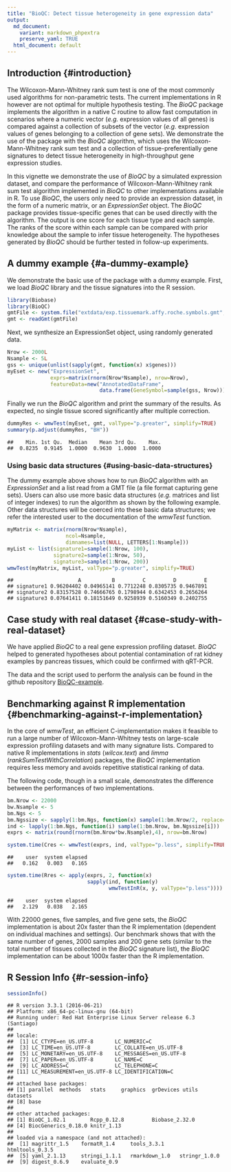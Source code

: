 ```yaml
---
title: "BioQC: Detect tissue heterogeneity in gene expression data"
output:
  md_document:
    variant: markdown_phpextra
    preserve_yaml: TRUE 
  html_document: default
---
```


Introduction {#introduction}
------------

The Wilcoxon-Mann-Whitney rank sum test is one of the most commonly used
algorithms for non-parametric tests. The current implementations in R
however are not optimal for multiple hypothesis testing. The *BioQC*
package implements the algorithm in a native C routine to allow fast
computation in scenarios where a numeric vector (*e.g.* expression
values of all genes) is compared against a collection of subsets of the
vector (*e.g.* expression values of genes belonging to a collection of
gene sets). We demonstrate the use of the package with the *BioQC*
algorithm, which uses the Wilcoxon-Mann-Whitney rank sum test and a
collection of tissue-preferentially gene signatures to detect tissue
heterogeneity in high-throughput gene expression studies.

In this vignette we demonstrate the use of *BioQC* by a simulated
expression dataset, and compare the performance of Wilcoxon-Mann-Whitney
rank sum test algorithm implemented in *BioQC* to other implementations
available in R. To use *BioQC*, the users only need to provide an
expression dataset, in the form of a numeric matrix, or an
*ExpressionSet* object. The *BioQC* package provides tissue-specific
genes that can be used directly with the algorithm. The output is one
score for each tissue type and each sample. The ranks of the score
within each sample can be compared with prior knowledge about the sample
to infer tissue heterogeneity. The hypotheses generated by *BioQC*
should be further tested in follow-up experiments.

A dummy example {#a-dummy-example}
---------------

We demonstrate the basic use of the package with a dummy example. First,
we load *BioQC* library and the tissue signatures into the R session.

~~~~ r
library(Biobase)
library(BioQC)
gmtFile <- system.file("extdata/exp.tissuemark.affy.roche.symbols.gmt", package="BioQC")
gmt <- readGmt(gmtFile)
~~~~

Next, we synthesize an ExpressionSet object, using randomly generated
data.

~~~~ r
Nrow <- 2000L
Nsample <- 5L
gss <- unique(unlist(sapply(gmt, function(x) x$genes)))
myEset <- new("ExpressionSet",
              exprs=matrix(rnorm(Nrow*Nsample), nrow=Nrow),
              featureData=new("AnnotatedDataFrame",
                              data.frame(GeneSymbol=sample(gss, Nrow))))
~~~~

Finally we run the *BioQC* algorithm and print the summary of the
results. As expected, no single tissue scored significantly after
multiple correction.

~~~~ r
dummyRes <- wmwTest(myEset, gmt, valType="p.greater", simplify=TRUE)
summary(p.adjust(dummyRes, "BH"))
~~~~

    ##    Min. 1st Qu.  Median    Mean 3rd Qu.    Max. 
    ##  0.8235  0.9145  1.0000  0.9630  1.0000  1.0000

### Using basic data structures {#using-basic-data-structures}

The dummy example above shows how to run *BioQC* algorithm with an
*ExpressionSet* and a list read from a GMT file (a file format capturing
gene sets). Users can also use more basic data structures (*e.g.*
matrices and list of integer indexes) to run the algorithm as shown by
the following example. Other data structures will be coerced into these
basic data structures; we refer the interested user to the documentation
of the *wmwTest* function.

~~~~ r
myMatrix <- matrix(rnorm(Nrow*Nsample),
                   ncol=Nsample,
                   dimnames=list(NULL, LETTERS[1:Nsample]))
myList <- list(signature1=sample(1:Nrow, 100),
               signature2=sample(1:Nrow, 50),
               signature3=sample(1:Nrow, 200))
wmwTest(myMatrix, myList, valType="p.greater", simplify=TRUE)
~~~~

    ##                     A          B         C         D         E
    ## signature1 0.96204402 0.04965141 0.7712248 0.8305735 0.9467891
    ## signature2 0.83157528 0.74666765 0.1798944 0.6342453 0.2656264
    ## signature3 0.07641411 0.18151649 0.9258939 0.5160349 0.2402755

Case study with real dataset {#case-study-with-real-dataset}
----------------------------

We have applied *BioQC* to a real gene expression profiling dataset.
*BioQC* helped to generated hypotheses about potential contamination of
rat kidney examples by pancreas tissues, which could be confirmed with
qRT-PCR.

The data and the script used to perform the analysis can be found in the
github repository
[BioQC-example](https://github.com/Accio/BioQC-example).

Benchmarking against R implementation {#benchmarking-against-r-implementation}
-------------------------------------

In the core of *wmwTest*, an efficient C-implementation makes it
feasible to run a large number of Wilcoxon-Mann-Whitney tests on
large-scale expression profiling datasets and with many signature lists.
Compared to native R implementations in *stats* (*wilcox.text*) and
*limma* (*rankSumTestWithCorrelation*) packages, the *BioQC*
implementation requires less memory and avoids repetitive statistical
ranking of data.

The following code, though in a small scale, demonstrates the difference
between the performances of two implementations.

~~~~ r
bm.Nrow <- 22000
bw.Nsample <- 5
bm.Ngs <- 5
bm.Ngssize <- sapply(1:bm.Ngs, function(x) sample(1:bm.Nrow/2, replace=TRUE))
ind <- lapply(1:bm.Ngs, function(i) sample(1:bm.Nrow, bm.Ngssize[i]))
exprs <- matrix(round(rnorm(bm.Nrow*bw.Nsample),4), nrow=bm.Nrow)

system.time(Cres <- wmwTest(exprs, ind, valType="p.less", simplify=TRUE))
~~~~

    ##    user  system elapsed 
    ##   0.162   0.003   0.165

~~~~ r
system.time(Rres <- apply(exprs, 2, function(x)
                          sapply(ind, function(y)
                                 wmwTestInR(x, y, valType="p.less"))))
~~~~

    ##    user  system elapsed 
    ##   2.129   0.038   2.165

With 22000 genes, five samples, and five gene sets, the *BioQC*
implementation is about 20x faster than the R implementation (dependent
on individual machines and settings). Our benchmark shows that with the
same number of genes, 2000 samples and 200 gene sets (similar to the
total number of tissues collected in the *BioQC* signature list), the
*BioQC* implementation can be about 1000x faster than the R
implementation.

R Session Info {#r-session-info}
--------------

~~~~ r
sessionInfo()
~~~~

    ## R version 3.3.1 (2016-06-21)
    ## Platform: x86_64-pc-linux-gnu (64-bit)
    ## Running under: Red Hat Enterprise Linux Server release 6.3 (Santiago)
    ## 
    ## locale:
    ##  [1] LC_CTYPE=en_US.UTF-8       LC_NUMERIC=C              
    ##  [3] LC_TIME=en_US.UTF-8        LC_COLLATE=en_US.UTF-8    
    ##  [5] LC_MONETARY=en_US.UTF-8    LC_MESSAGES=en_US.UTF-8   
    ##  [7] LC_PAPER=en_US.UTF-8       LC_NAME=C                 
    ##  [9] LC_ADDRESS=C               LC_TELEPHONE=C            
    ## [11] LC_MEASUREMENT=en_US.UTF-8 LC_IDENTIFICATION=C       
    ## 
    ## attached base packages:
    ## [1] parallel  methods   stats     graphics  grDevices utils     datasets 
    ## [8] base     
    ## 
    ## other attached packages:
    ## [1] BioQC_1.02.1        Rcpp_0.12.8         Biobase_2.32.0     
    ## [4] BiocGenerics_0.18.0 knitr_1.13         
    ## 
    ## loaded via a namespace (and not attached):
    ##  [1] magrittr_1.5    formatR_1.4     tools_3.3.1     htmltools_0.3.5
    ##  [5] yaml_2.1.13     stringi_1.1.1   rmarkdown_1.0   stringr_1.0.0  
    ##  [9] digest_0.6.9    evaluate_0.9
